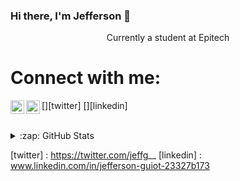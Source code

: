 ### Hi there, I'm Jefferson 👋

<p align='center'>
    Currently a student at Epitech</a>
</p>


# Connect with me:

[<img align="left" alt="jeffg__ | Twitter" width="22px" src="https://cdn.jsdelivr.net/npm/simple-icons@v3/icons/twitter.svg" />][twitter]
[<img align="left" alt="Jefferson Guiot | LinkedIn" width="22px" src="https://cdn.jsdelivr.net/npm/simple-icons@v3/icons/linkedin.svg" />][linkedin]

<br />

<details>
  <summary>:zap: GitHub Stats</summary>

<img src="https://github-readme-stats.vercel.app/api/top-langs/?username=jeffersongt&layout=compact&theme=midnight-purple&langs_count=6&hide=shell,makefile" width="45%" />

</details>

[twitter] : https://twitter.com/jeffg__
[linkedin] : www.linkedin.com/in/jefferson-guiot-23327b173